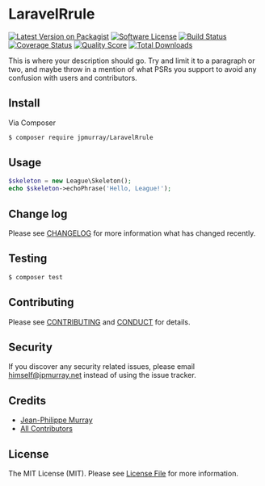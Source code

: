 # LaravelRrule

[![Latest Version on Packagist][ico-version]][link-packagist]
[![Software License][ico-license]](LICENSE.md)
[![Build Status][ico-travis]][link-travis]
[![Coverage Status][ico-scrutinizer]][link-scrutinizer]
[![Quality Score][ico-code-quality]][link-code-quality]
[![Total Downloads][ico-downloads]][link-downloads]

This is where your description should go. Try and limit it to a paragraph or two, and maybe throw in a mention of what
PSRs you support to avoid any confusion with users and contributors.

## Install

Via Composer

``` bash
$ composer require jpmurray/LaravelRrule
```

## Usage

``` php
$skeleton = new League\Skeleton();
echo $skeleton->echoPhrase('Hello, League!');
```

## Change log

Please see [CHANGELOG](CHANGELOG.md) for more information what has changed recently.

## Testing

``` bash
$ composer test
```

## Contributing

Please see [CONTRIBUTING](CONTRIBUTING.md) and [CONDUCT](CONDUCT.md) for details.

## Security

If you discover any security related issues, please email himself@jpmurray.net instead of using the issue tracker.

## Credits

- [Jean-Philippe Murray][link-author]
- [All Contributors][link-contributors]

## License

The MIT License (MIT). Please see [License File](LICENSE.md) for more information.

[ico-version]: https://img.shields.io/packagist/v/jpmurray/LaravelRrule.svg?style=flat-square
[ico-license]: https://img.shields.io/badge/license-MIT-brightgreen.svg?style=flat-square
[ico-travis]: https://img.shields.io/travis/jpmurray/LaravelRrule/master.svg?style=flat-square
[ico-scrutinizer]: https://img.shields.io/scrutinizer/coverage/g/jpmurray/LaravelRrule.svg?style=flat-square
[ico-code-quality]: https://img.shields.io/scrutinizer/g/jpmurray/LaravelRrule.svg?style=flat-square
[ico-downloads]: https://img.shields.io/packagist/dt/jpmurray/LaravelRrule.svg?style=flat-square

[link-packagist]: https://packagist.org/packages/jpmurray/LaravelRrule
[link-travis]: https://travis-ci.org/jpmurray/LaravelRrule
[link-scrutinizer]: https://scrutinizer-ci.com/g/jpmurray/LaravelRrule/code-structure
[link-code-quality]: https://scrutinizer-ci.com/g/jpmurray/LaravelRrule
[link-downloads]: https://packagist.org/packages/jpmurray/LaravelRrule
[link-author]: https://github.com/jpmurray
[link-contributors]: ../../contributors
